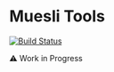 # Muesli Tools
[![Build Status](https://travis-ci.org/nimerritt/muesli-tools.svg?branch=master)](https://travis-ci.org/nimerritt/muesli-tools)

:warning: Work in Progress
